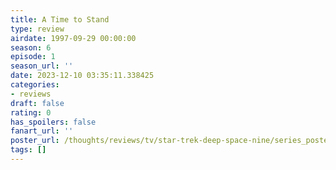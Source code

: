 ```yaml
---
title: A Time to Stand
type: review
airdate: 1997-09-29 00:00:00
season: 6
episode: 1
season_url: ''
date: 2023-12-10 03:35:11.338425
categories:
- reviews
draft: false
rating: 0
has_spoilers: false
fanart_url: ''
poster_url: /thoughts/reviews/tv/star-trek-deep-space-nine/series_poster.jpg
tags: []
---
```


